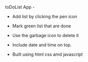toDoList App -


-  Add list by clicking the pen icon

-  Mark green list that are done

-  Use the garbage icon to delete it

-  Include date and time on top.

-  Built using html css amd javascript
